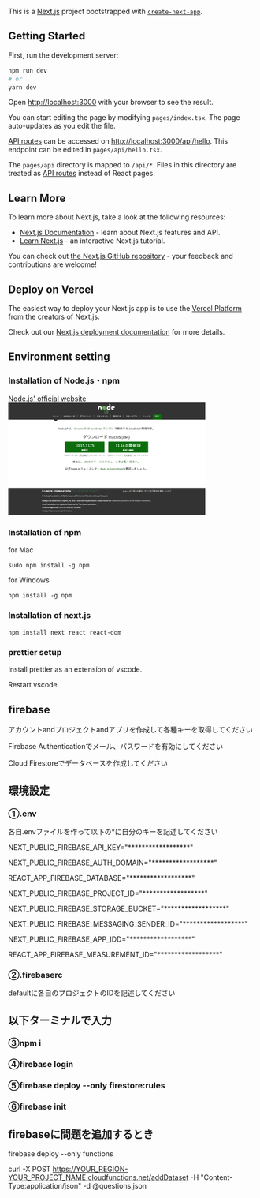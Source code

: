 This is a [Next.js](https://nextjs.org/) project bootstrapped with [`create-next-app`](https://github.com/vercel/next.js/tree/canary/packages/create-next-app).

## Getting Started

First, run the development server:

```bash
npm run dev
# or
yarn dev
```

Open [http://localhost:3000](http://localhost:3000) with your browser to see the result.

You can start editing the page by modifying `pages/index.tsx`. The page auto-updates as you edit the file.

[API routes](https://nextjs.org/docs/api-routes/introduction) can be accessed on [http://localhost:3000/api/hello](http://localhost:3000/api/hello). This endpoint can be edited in `pages/api/hello.tsx`.

The `pages/api` directory is mapped to `/api/*`. Files in this directory are treated as [API routes](https://nextjs.org/docs/api-routes/introduction) instead of React pages.

## Learn More

To learn more about Next.js, take a look at the following resources:

- [Next.js Documentation](https://nextjs.org/docs) - learn about Next.js features and API.
- [Learn Next.js](https://nextjs.org/learn) - an interactive Next.js tutorial.

You can check out [the Next.js GitHub repository](https://github.com/vercel/next.js/) - your feedback and contributions are welcome!

## Deploy on Vercel

The easiest way to deploy your Next.js app is to use the [Vercel Platform](https://vercel.com/new?utm_medium=default-template&filter=next.js&utm_source=create-next-app&utm_campaign=create-next-app-readme) from the creators of Next.js.

Check out our [Next.js deployment documentation](https://nextjs.org/docs/deployment) for more details.

## Environment setting

### Installation of Node.js・npm
<a href= "https://nodejs.org/ja/">Node.js' official website</a><br>
<img src="image/Nodejsofficial.png" width="400">
<!-- ![Nodejsofficial](https://user-images.githubusercontent.com/58549977/127946461-ee882ee1-5d7a-4033-90e1-89e4df95ce48.png) -->

### Installation of npm
for Mac
```
sudo npm install -g npm
```
for Windows
```
npm install -g npm
```

### Installation of next.js
```
npm install next react react-dom
```

### prettier setup
Install prettier as an extension of vscode.

Restart vscode.

## firebase

アカウントandプロジェクトandアプリを作成して各種キーを取得してください

Firebase Authenticationでメール、パスワードを有効にしてください

Cloud Firestoreでデータベースを作成してください


## 環境設定

### ①.env

各自.envファイルを作って以下の*に自分のキーを記述してください

NEXT_PUBLIC_FIREBASE_API_KEY="******************"

NEXT_PUBLIC_FIREBASE_AUTH_DOMAIN="******************"

REACT_APP_FIREBASE_DATABASE="******************"

NEXT_PUBLIC_FIREBASE_PROJECT_ID="******************"

NEXT_PUBLIC_FIREBASE_STORAGE_BUCKET="******************"

NEXT_PUBLIC_FIREBASE_MESSAGING_SENDER_ID="******************"

NEXT_PUBLIC_FIREBASE_APP_IDD="******************"

REACT_APP_FIREBASE_MEASUREMENT_ID="******************"

### ②.firebaserc

defaultに各自のプロジェクトのIDを記述してください

## 以下ターミナルで入力
### ③npm i
### ④firebase login
### ⑤firebase deploy --only firestore:rules
### ⑥firebase init

## firebaseに問題を追加するとき

firebase deploy --only functions

curl -X POST https://YOUR_REGION-YOUR_PROJECT_NAME.cloudfunctions.net/addDataset -H "Content-Type:application/json" -d @questions.json
